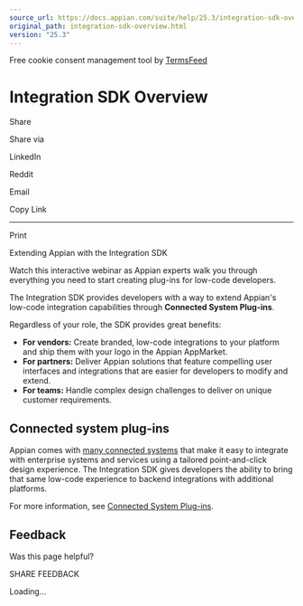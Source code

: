 ```yaml
---
source_url: https://docs.appian.com/suite/help/25.3/integration-sdk-overview.html
original_path: integration-sdk-overview.html
version: "25.3"
---
```


Free cookie consent management tool by [TermsFeed](https://www.termsfeed.com/)

# Integration SDK Overview

Share

Share via

LinkedIn

Reddit

Email

Copy Link

* * *

Print

Extending Appian with the Integration SDK

Watch this interactive webinar as Appian experts walk you through everything you need to start creating plug-ins for low-code developers.

The Integration SDK provides developers with a way to extend Appian's low-code integration capabilities through **Connected System Plug-ins**.

Regardless of your role, the SDK provides great benefits:

-   **For vendors:** Create branded, low-code integrations to your platform and ship them with your logo in the Appian AppMarket.
-   **For partners:** Deliver Appian solutions that feature compelling user interfaces and integrations that are easier for developers to modify and extend.
-   **For teams:** Handle complex design challenges to deliver on unique customer requirements.

## Connected system plug-ins

Appian comes with [many connected systems](Connected_System_Object.html) that make it easy to integrate with enterprise systems and services using a tailored point-and-click design experience. The Integration SDK gives developers the ability to bring that same low-code experience to backend integrations with additional platforms.

For more information, see [Connected System Plug-ins](connected-system-plug-in-landing.html).

## Feedback

Was this page helpful?

SHARE FEEDBACK

Loading...